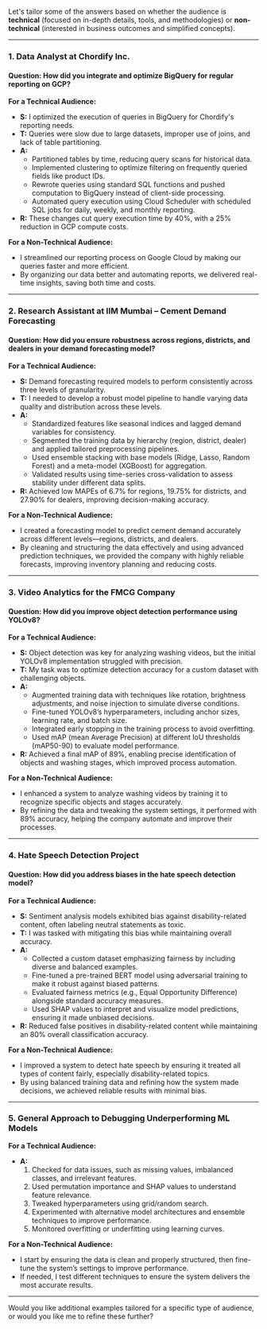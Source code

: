 Let's tailor some of the answers based on whether the audience is **technical** (focused on in-depth details, tools, and methodologies) or **non-technical** (interested in business outcomes and simplified concepts).  

---

### **1. Data Analyst at Chordify Inc.**  
#### **Question: How did you integrate and optimize BigQuery for regular reporting on GCP?**  

**For a Technical Audience:**  
- **S:** I optimized the execution of queries in BigQuery for Chordify's reporting needs.  
- **T:** Queries were slow due to large datasets, improper use of joins, and lack of table partitioning.  
- **A:**  
  - Partitioned tables by time, reducing query scans for historical data.  
  - Implemented clustering to optimize filtering on frequently queried fields like product IDs.  
  - Rewrote queries using standard SQL functions and pushed computation to BigQuery instead of client-side processing.  
  - Automated query execution using Cloud Scheduler with scheduled SQL jobs for daily, weekly, and monthly reporting.  
- **R:** These changes cut query execution time by 40%, with a 25% reduction in GCP compute costs.  

**For a Non-Technical Audience:**  
- I streamlined our reporting process on Google Cloud by making our queries faster and more efficient.  
- By organizing our data better and automating reports, we delivered real-time insights, saving both time and costs.  

---

### **2. Research Assistant at IIM Mumbai – Cement Demand Forecasting**  
#### **Question: How did you ensure robustness across regions, districts, and dealers in your demand forecasting model?**  

**For a Technical Audience:**  
- **S:** Demand forecasting required models to perform consistently across three levels of granularity.  
- **T:** I needed to develop a robust model pipeline to handle varying data quality and distribution across these levels.  
- **A:**  
  - Standardized features like seasonal indices and lagged demand variables for consistency.  
  - Segmented the training data by hierarchy (region, district, dealer) and applied tailored preprocessing pipelines.  
  - Used ensemble stacking with base models (Ridge, Lasso, Random Forest) and a meta-model (XGBoost) for aggregation.  
  - Validated results using time-series cross-validation to assess stability under different data splits.  
- **R:** Achieved low MAPEs of 6.7% for regions, 19.75% for districts, and 27.90% for dealers, improving decision-making accuracy.  

**For a Non-Technical Audience:**  
- I created a forecasting model to predict cement demand accurately across different levels—regions, districts, and dealers.  
- By cleaning and structuring the data effectively and using advanced prediction techniques, we provided the company with highly reliable forecasts, improving inventory planning and reducing costs.  

---

### **3. Video Analytics for the FMCG Company**  
#### **Question: How did you improve object detection performance using YOLOv8?**  

**For a Technical Audience:**  
- **S:** Object detection was key for analyzing washing videos, but the initial YOLOv8 implementation struggled with precision.  
- **T:** My task was to optimize detection accuracy for a custom dataset with challenging objects.  
- **A:**  
  - Augmented training data with techniques like rotation, brightness adjustments, and noise injection to simulate diverse conditions.  
  - Fine-tuned YOLOv8’s hyperparameters, including anchor sizes, learning rate, and batch size.  
  - Integrated early stopping in the training process to avoid overfitting.  
  - Used mAP (mean Average Precision) at different IoU thresholds (mAP50-90) to evaluate model performance.  
- **R:** Achieved a final mAP of 89%, enabling precise identification of objects and washing stages, which improved process automation.  

**For a Non-Technical Audience:**  
- I enhanced a system to analyze washing videos by training it to recognize specific objects and stages accurately.  
- By refining the data and tweaking the system settings, it performed with 89% accuracy, helping the company automate and improve their processes.  

---

### **4. Hate Speech Detection Project**  
#### **Question: How did you address biases in the hate speech detection model?**  

**For a Technical Audience:**  
- **S:** Sentiment analysis models exhibited bias against disability-related content, often labeling neutral statements as toxic.  
- **T:** I was tasked with mitigating this bias while maintaining overall accuracy.  
- **A:**  
  - Collected a custom dataset emphasizing fairness by including diverse and balanced examples.  
  - Fine-tuned a pre-trained BERT model using adversarial training to make it robust against biased patterns.  
  - Evaluated fairness metrics (e.g., Equal Opportunity Difference) alongside standard accuracy measures.  
  - Used SHAP values to interpret and visualize model predictions, ensuring it made unbiased decisions.  
- **R:** Reduced false positives in disability-related content while maintaining an 80% overall classification accuracy.  

**For a Non-Technical Audience:**  
- I improved a system to detect hate speech by ensuring it treated all types of content fairly, especially disability-related topics.  
- By using balanced training data and refining how the system made decisions, we achieved reliable results with minimal bias.  

---

### **5. General Approach to Debugging Underperforming ML Models**  
**For a Technical Audience:**  
- **A:**  
  1. Checked for data issues, such as missing values, imbalanced classes, and irrelevant features.  
  2. Used permutation importance and SHAP values to understand feature relevance.  
  3. Tweaked hyperparameters using grid/random search.  
  4. Experimented with alternative model architectures and ensemble techniques to improve performance.  
  5. Monitored overfitting or underfitting using learning curves.  

**For a Non-Technical Audience:**  
- I start by ensuring the data is clean and properly structured, then fine-tune the system’s settings to improve performance.  
- If needed, I test different techniques to ensure the system delivers the most accurate results.  

---

Would you like additional examples tailored for a specific type of audience, or would you like me to refine these further?
